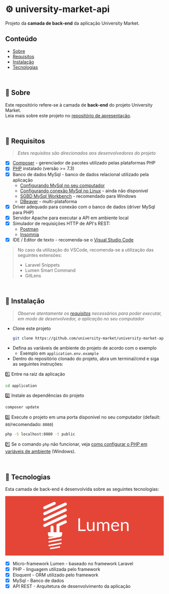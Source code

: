 # :gear: university-market-api
Projeto da **camada de back-end** da aplicação University Market.

## Conteúdo

* [Sobre](#about)
* [Requisitos](#requirements)
* [Instalação](#installation)
* [Tecnologias](#technologies)

<div id='about'/> &nbsp;

## :pushpin: Sobre

Este repositório refere-se à camada de **back-end** do projeto University Market.<br>
Leia mais sobre este projeto no [repositório de apresentação](https://github.com/university-market/university-market).

<div id='requirements'/> &nbsp;

## :pushpin: Requisitos

>*Estes requisitos são direcionados aos desenvolvedores do projeto*

- [x] [Composer](https://getcomposer.org/) - gerenciador de pacotes utilizado pelas plataformas PHP
- [x] [PHP](https://www.php.net/downloads) instalado (versão >= 7.3)
- [x] Banco de dados MySql - banco de dados relacional utilizado pela aplicação
  - [Configurando MySql no seu computador](https://www.devmedia.com.br/mysql-tutorial/33309)
  - [Configurando conexão MySql no Linux](#) - ainda não disponível
  - [SGBD MySql Workbench](https://dev.mysql.com/downloads/workbench/) - recomendado para Windows
  - [DBeaver](https://dbeaver.io/) - multi-plataforma
- [x] Driver adequado para conexão com o banco de dados (driver MySql para PHP)
- [x] Servidor Apache para executar a API em ambiente local
- [x] Simulador de requisições HTTP de API's REST:
  - [Postman](https://www.postman.com/downloads/)
  - [Insomnia](https://insomnia.rest/download)
- [x] IDE / Editor de texto - recomenda-se o [Visual Studio Code](https://code.visualstudio.com/)
  
> No caso da utilização do VSCode, recomenda-se a utilização das seguintes extensões:
> * Laravel Snippets
> * Lumen Smart Command
> * GitLens

<div id='installation'/> &nbsp;

## :pushpin: Instalação

>*Observe atentamente os [requisitos](#requirements) necessários para poder executar, em modo de desenvolvedor, a aplicação no seu computador*

* Clone este projeto
  ```bash
  git clone https://github.com/university-market/university-market-api.git
  ```
* Defina as variáveis de ambiente do projeto de acordo com o exemplo
  - Exemplo em `application.env.example`
* Dentro do repositório clonado do projeto, abra um terminal/cmd e siga as seguintes instruções:

:one: Entre na raíz da aplicação
```bash
cd application
```
:two: Instale as dependências do projeto
```bash
composer update
```
:three: Execute o projeto em uma porta disponível no seu computador (default: `80`/recomendado: `8080`)
```bash
php -S localhost:8080 -t public
```
:asterisk: Se o comando `php` não funcionar, veja [como configurar o PHP em variáveis de ambiente](https://pt.stackoverflow.com/questions/183571/como-configurar-um-ambiente-de-desenvolvimento-manualmente) (Windows).

<div id='technologies'/> &nbsp;

## :pushpin: Tecnologias

Esta camada de back-end é desenvolvida sobre as seguintes tecnologias:

![lumen-logo](assets/technologies/logo-lumen.png)

- [x] Micro-framework Lumen - baseado no framework Laravel
- [x] PHP - linguagem utilizada pelo framework
- [x] Eloquent - ORM utilizado pelo framework
- [x] MySql - Banco de dados
- [x] API REST - Arquitetura de desenvolvimento da aplicação
